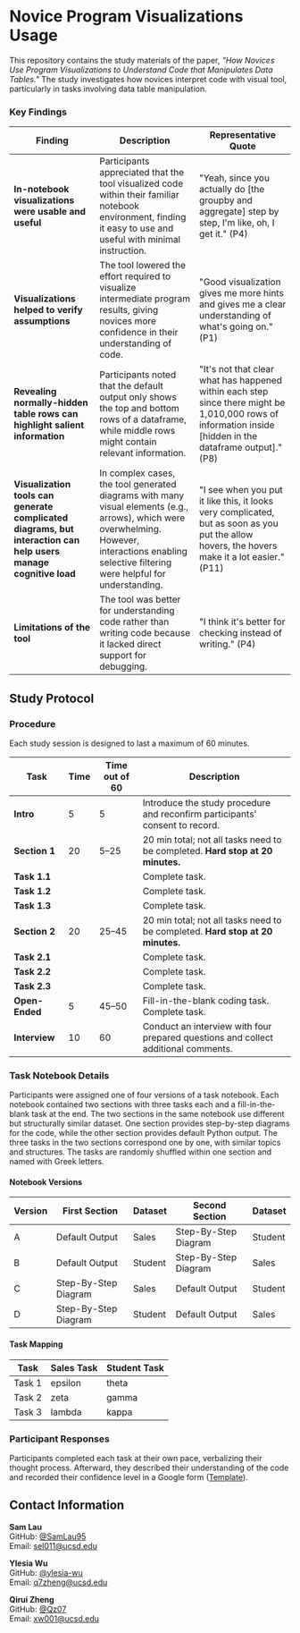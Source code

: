 # Novice Program Visualizations Usage

This repository contains the study materials of the paper, *"How Novices Use Program Visualizations to Understand Code that Manipulates Data Tables."* The study investigates how novices interpret code with visual tool, particularly in tasks involving data table manipulation.


### Key Findings

| Finding                                                             | Description                                                                                                                                                 | Representative Quote                                                                                                                                                                                                                       |
|---------------------------------------------------------------------|-------------------------------------------------------------------------------------------------------------------------------------------------------------|-------------------------------------------------------------------------------------------------------------------------------------------------------------------------------------------------------------------------------------------|
| **In-notebook visualizations were usable and useful**               | Participants appreciated that the tool visualized code within their familiar notebook environment, finding it easy to use and useful with minimal instruction. | "Yeah, since you actually do [the groupby and aggregate] step by step, I'm like, oh, I get it." (P4)                                                                                                                                      |
| **Visualizations helped to verify assumptions**                     | The tool lowered the effort required to visualize intermediate program results, giving novices more confidence in their understanding of code.               | "Good visualization gives me more hints and gives me a clear understanding of what's going on." (P1)                                                                                                                                     |
| **Revealing normally-hidden table rows can highlight salient information** | Participants noted that the default output only shows the top and bottom rows of a dataframe, while middle rows might contain relevant information.          | "It's not that clear what has happened within each step since there might be 1,010,000 rows of information inside [hidden in the dataframe output]." (P8)                                                                                |
| **Visualization tools can generate complicated diagrams, but interaction can help users manage cognitive load** | In complex cases, the tool generated diagrams with many visual elements (e.g., arrows), which were overwhelming. However, interactions enabling selective filtering were helpful for understanding. | "I see when you put it like this, it looks very complicated, but as soon as you put the allow hovers, the hovers make it a lot easier." (P11)                                                                                             |
| **Limitations of the tool**                                         | The tool was better for understanding code rather than writing code because it lacked direct support for debugging.                                          | "I think it's better for checking instead of writing." (P4)                                                                                                                                                                               |



## Study Protocol

### Procedure

Each study session is designed to last a maximum of 60 minutes.

| Task                          | Time   | Time out of 60 | Description                                                                                             |
|-------------------------------|--------|----------------|---------------------------------------------------------------------------------------------------------|
| **Intro**                     | 5    | 5              | Introduce the study procedure and reconfirm participants' consent to record. |
| **Section 1**                 | 20     | 5–25           | 20 min total; not all tasks need to be completed. **Hard stop at 20 minutes.**                          |
| **Task 1.1**                  |        |                | Complete task.                                                                                          |
| **Task 1.2**                  |        |                | Complete task.                                                                                          |
| **Task 1.3**                  |        |                | Complete task.                                                                                          |
| **Section 2**                 | 20     | 25–45          | 20 min total; not all tasks need to be completed. **Hard stop at 20 minutes.**                          |
| **Task 2.1**                  |        |                | Complete task.                                                                                          |
| **Task 2.2**                  |        |                | Complete task.                                                                                          |
| **Task 2.3**                  |        |                | Complete task.                                                                                          |
| **Open-Ended**                | 5     | 45–50             | Fill-in-the-blank coding task. Complete task.                                                           |
| **Interview**                 | 10     | 60             | Conduct an interview with four prepared questions and collect additional comments. |



### Task Notebook Details

Participants were assigned one of four versions of a task notebook. Each notebook contained two sections with three tasks each and a fill-in-the-blank task at the end. The two sections in the same notebook use different but structurally similar dataset. One section provides step-by-step diagrams for the code, while the other section provides default Python output. The three tasks in the two sections correspond one by one, with similar topics and structures. The tasks are randomly shuffled within one section and named with Greek letters.

#### Notebook Versions

| Version | First Section                | Dataset | Second Section            | Dataset |
|---------|-------------------------------|---------|----------------------------|---------|
| A       | Default Output                | Sales   | Step-By-Step Diagram       | Student |
| B       | Default Output                | Student | Step-By-Step Diagram       | Sales   |
| C       | Step-By-Step Diagram          | Sales   | Default Output             | Student |
| D       | Step-By-Step Diagram          | Student | Default Output             | Sales   |

#### Task Mapping

| Task   | Sales Task | Student Task |
|--------|------------|--------------|
| Task 1 | epsilon    | theta        |
| Task 2 | zeta       | gamma        |
| Task 3 | lambda     | kappa        |

### Participant Responses

Participants completed each task at their own pace, verbalizing their thought process. Afterward, they described their understanding of the code and recorded their confidence level in a Google form ([Template](https://docs.google.com/forms/d/e/1FAIpQLSe9Qxz3RSC1ZNapNS1LShJF28lUFAWzCM2njkyKgp0Z4d2iZg/viewform?usp=sharing)).

## Contact Information

**Sam Lau**  
GitHub: [@SamLau95](https://github.com/SamLau95)  
Email: sel011@ucsd.edu  

**Ylesia Wu**  
GitHub: [@ylesia-wu](https://github.com/ylesia-wu)  
Email: q7zheng@ucsd.edu  

**Qirui Zheng**  
GitHub: [@Qz07](https://github.com/Qz07)  
Email: xw001@ucsd.edu  
